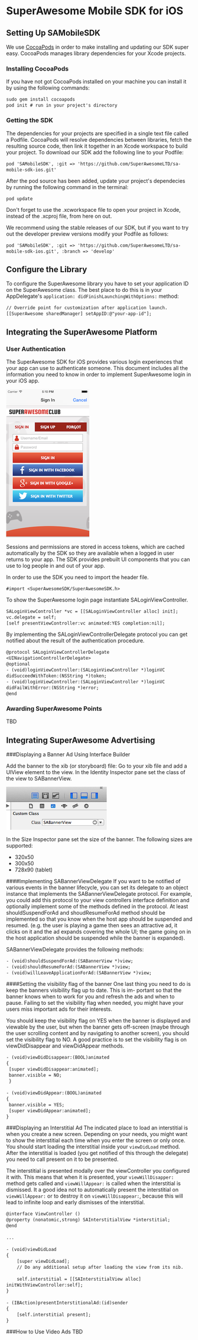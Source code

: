 SuperAwesome Mobile SDK for iOS
===============================

Setting Up SAMobileSDK
-----------------------

We use [CocoaPods](http://cocoapods.org) in order to make installing and updating our SDK super easy. CocoaPods manages library dependencies for your Xcode projects.

### Installing CocoaPods
If you have not got CocoaPods installed on your machine you can install it by using the following commands:
```
sudo gem install cocoapods
pod init # run in your project's directory
```
### Getting the SDK
The dependencies for your projects are specified in a single text file called a Podfile. CocoaPods will resolve dependencies between libraries, fetch the resulting source code, then link it together in an Xcode workspace to build your project.
To download our SDK add the following line to your Podfile:
```
pod 'SAMobileSDK', :git => 'https://github.com/SuperAwesomeLTD/sa-mobile-sdk-ios.git'
```
After the pod source has been added, update your project's dependecies by running the following command in the terminal:
```
pod update
```
Don't forget to use the .xcworkspace file to open your project in Xcode, instead of the .xcproj file, from here on out.

We recommend using the stable releases of our SDK, but if you want to try out the developer preview versions modify your Podfile as follows:
```
pod 'SAMobileSDK', :git => 'https://github.com/SuperAwesomeLTD/sa-mobile-sdk-ios.git', :branch => 'develop'
```

Configure the Library
----------------------------
To configure the SuperAwesome library you have to set your application ID on the SuperAwesome class. The best place to do this is in your AppDelegate's `application: didFinishLaunchingWithOptions:` method:
```
// Override point for customization after application launch.
[[SuperAwesome sharedManager] setAppID:@"your-app-id"];
```

Integrating the SuperAwesome Platform
-------------------------------------

### User Authentication

The SuperAwesome SDK for iOS provides various login experiences that your app can use to authenticate someone. This document includes all the information you need to know in order to implement SuperAwesome login in your iOS app.

![](images/sign_in.png?raw=true "Signing In With SuperAwesome")

Sessions and permissions are stored in access tokens, which are cached automatically by the SDK so they are available when a logged in user returns to your app. The SDK provides prebuilt UI components that you can use to log people in and out of your app.

In order to use the SDK you need to import the header file.
```	
#import <SuperAwesomeSDK/SuperAwesomeSDK.h>
```
To show the SuperAwesome login page instantiate SALoginViewController.
```
SALoginViewController *vc = [[SALoginViewController alloc] init];
vc.delegate = self;
[self presentViewController:vc animated:YES completion:nil];
```
By implementing the SALoginViewControllerDelegate protocol you can get notified about the result of the authentication procedure.
```
@protocol SALoginViewControllerDelegate <UINavigationControllerDelegate>
@optional
- (void)loginViewController:(SALoginViewController *)loginVC didSucceedWithToken:(NSString *)token;
- (void)loginViewController:(SALoginViewController *)loginVC didFailWithError:(NSString *)error;
@end
```

### Awarding SuperAwesome Points
TBD

Integrating SuperAwesome Advertising
------------------------------------
###Displaying a Banner Ad Using Interface Builder

Add the banner to the xib (or storyboard) file: Go to your xib file and add a UIView element to the view. In the Identity Inspector pane set the class of the view to SABannerView.

![](images/custom_class.png?raw=true "Setting custom class to UIView")

In the Size Inspector pane set the size of the banner. The following sizes are supported:
  * 320x50
  * 300x50
  * 728x90 (tablet)
 
####Implementing SABannerViewDelegate
If you want to be notified of various events in the banner lifecycle, you can set its delegate to an object instance that implements the SABannerViewDelegate protocol. For example, you could add this protocol to your view controllers interface definition and optionally implement some of the methods defined in the protocol. At least shouldSuspendForAd and shoudResumeForAd method should be implemented so that you know when the host app should be suspended and resumed. (e.g. the user is playing a game then sees an attractive ad, it clicks on it and the ad expands covering the whole UI; the game going on in the host application should be suspended while the banner is expanded).

SABannerViewDelegate provides the following methods:
```
- (void)shouldSuspendForAd:(SABannerView *)view;
- (void)shouldResumeForAd:(SABannerView *)view;
- (void)willLeaveApplicationForAd:(SABannerView *)view;
```

####Setting the visibility flag of the banner
One last thing you need to do is keep the banners visibility flag up to date. This is im- portant so that the banner knows when to work for you and refresh the ads and when to pause. Failing to set the visibility flag when needed, you might have your users miss important ads for their interests.

You should keep the visibility flag on YES when the banner is displayed and viewable by the user, but when the banner gets off-screen (maybe through the user scrolling content and by navigating to another screen), you should set the visibility flag to NO. A good practice is to set the visibility flag is on viewDidDisappear and viewDidAppear methods.

```
- (void)viewDidDisappear:(BOOL)animated
{
 [super viewDidDisappear:animated];
 banner.visible = NO;
 }
 
- (void)viewDidAppear:(BOOL)animated
{
 banner.visible = YES;
 [super viewDidAppear:animated];
}
```

###Displaying an Interstitial Ad
The indicated place to load an interstitial is when you create a new screen. Depending on your needs, you might want to show the interstitial each time when you enter the screen or only once. You should start loading the interstitial inside your `viewDidLoad` method. After the interstitial is loaded (you get notified of this through the delegate) you need to call present on it to be presented.

The interstitial is presented modally over the viewController you configured it with. This means that when it is presented, your `viewWillDisapper:` method gets called and `viewWillAppear:` is called when the interstitial is dismissed. It a good idea not to automatically present the interstitial on `viewWillAppear:` or to destroy it on `viewWillDisappear:`, because this will lead to infinite loop and early dismisses of the interstitial.
```
@interface ViewController ()
@property (nonatomic,strong) SAInterstitialView *interstitial;
@end

...

- (void)viewDidLoad
{
    [super viewDidLoad];
    // Do any additional setup after loading the view from its nib.
    
    self.interstitial = [[SAInterstitialView alloc] initWithViewController:self];
}

- (IBAction)presentInterstitionalAd:(id)sender
{
    [self.interstitial present];
}
```
###How to Use Video Ads
TBD
